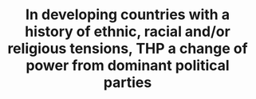---
title: "In developing countries with a history of ethnic, racial and/or religious tensions, THP a change of power from dominant political parties"
infoslide: "For the purposes of this debate, dominant political parties are ones that have won multiple elections and have been in power for a long time. We will assume power can be handed over in a fair election."
round: "Round 6"
weight: 6
videos: ['dfrb37YNy28']
tags: ['Politics', 'Minority Communities']
layout: "motion"
categories: ["motions"]
---